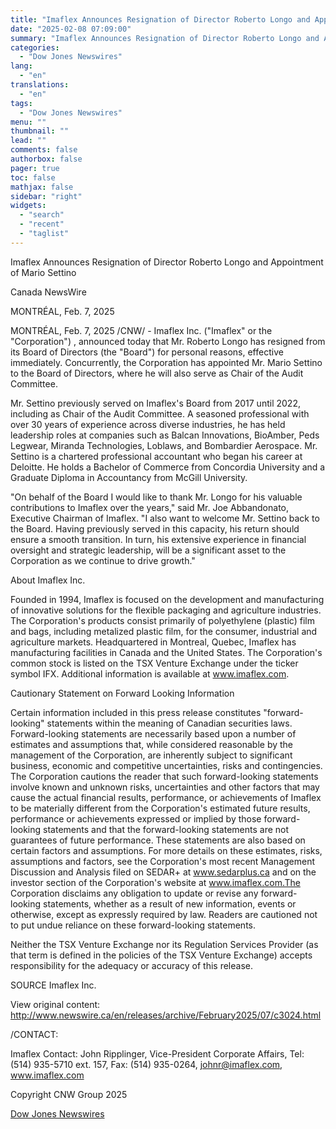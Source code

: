 ```yaml
---
title: "Imaflex Announces Resignation of Director Roberto Longo and Appointment of Mario Settino"
date: "2025-02-08 07:09:00"
summary: "Imaflex Announces Resignation of Director Roberto Longo and Appointment of Mario SettinoCanada NewsWireMONTRÉAL, Feb. 7, 2025MONTRÉAL, Feb. 7, 2025 /CNW/ - Imaflex Inc. (\"Imaflex\" or the \"Corporation\") , announced today that Mr. Roberto Longo has resigned from its Board of Directors (the \"Board\") for personal reasons, effective immediately. Concurrently, the..."
categories:
  - "Dow Jones Newswires"
lang:
  - "en"
translations:
  - "en"
tags:
  - "Dow Jones Newswires"
menu: ""
thumbnail: ""
lead: ""
comments: false
authorbox: false
pager: true
toc: false
mathjax: false
sidebar: "right"
widgets:
  - "search"
  - "recent"
  - "taglist"
---
```


Imaflex Announces Resignation of Director Roberto Longo and Appointment of Mario Settino

Canada NewsWire

MONTRÉAL, Feb. 7, 2025

MONTRÉAL, Feb. 7, 2025 /CNW/ - Imaflex Inc. ("Imaflex" or the "Corporation") , announced today that Mr. Roberto Longo has resigned from its Board of Directors (the "Board") for personal reasons, effective immediately. Concurrently, the Corporation has appointed Mr. Mario Settino to the Board of Directors, where he will also serve as Chair of the Audit Committee.

Mr. Settino previously served on Imaflex's Board from 2017 until 2022, including as Chair of the Audit Committee. A seasoned professional with over 30 years of experience across diverse industries, he has held leadership roles at companies such as Balcan Innovations, BioAmber, Peds Legwear, Miranda Technologies, Loblaws, and Bombardier Aerospace. Mr. Settino is a chartered professional accountant who began his career at Deloitte. He holds a Bachelor of Commerce from Concordia University and a Graduate Diploma in Accountancy from McGill University.

"On behalf of the Board I would like to thank Mr. Longo for his valuable contributions to Imaflex over the years," said Mr. Joe Abbandonato, Executive Chairman of Imaflex. "I also want to welcome Mr. Settino back to the Board. Having previously served in this capacity, his return should ensure a smooth transition. In turn, his extensive experience in financial oversight and strategic leadership, will be a significant asset to the Corporation as we continue to drive growth."

About Imaflex Inc.

Founded in 1994, Imaflex is focused on the development and manufacturing of innovative solutions for the flexible packaging and agriculture industries. The Corporation's products consist primarily of polyethylene (plastic) film and bags, including metalized plastic film, for the consumer, industrial and agriculture markets. Headquartered in Montreal, Quebec, Imaflex has manufacturing facilities in Canada and the United States. The Corporation's common stock is listed on the TSX Venture Exchange under the ticker symbol IFX. Additional information is available at www.imaflex.com.

Cautionary Statement on Forward Looking Information

Certain information included in this press release constitutes "forward-looking" statements within the meaning of Canadian securities laws. Forward-looking statements are necessarily based upon a number of estimates and assumptions that, while considered reasonable by the management of the Corporation, are inherently subject to significant business, economic and competitive uncertainties, risks and contingencies. The Corporation cautions the reader that such forward-looking statements involve known and unknown risks, uncertainties and other factors that may cause the actual financial results, performance, or achievements of Imaflex to be materially different from the Corporation's estimated future results, performance or achievements expressed or implied by those forward-looking statements and that the forward-looking statements are not guarantees of future performance. These statements are also based on certain factors and assumptions. For more details on these estimates, risks, assumptions and factors, see the Corporation's most recent Management Discussion and Analysis filed on SEDAR+ at www.sedarplus.ca and on the investor section of the Corporation's website at www.imaflex.com.The Corporation disclaims any obligation to update or revise any forward-looking statements, whether as a result of new information, events or otherwise, except as expressly required by law. Readers are cautioned not to put undue reliance on these forward-looking statements.

Neither the TSX Venture Exchange nor its Regulation Services Provider (as that term is defined in the policies of the TSX Venture Exchange) accepts responsibility for the adequacy or accuracy of this release.

SOURCE Imaflex Inc.

View original content: http://www.newswire.ca/en/releases/archive/February2025/07/c3024.html

/CONTACT:

Imaflex Contact: John Ripplinger, Vice-President Corporate Affairs, Tel: (514) 935-5710 ext. 157, Fax: (514) 935-0264, johnr@imaflex.com, www.imaflex.com

Copyright CNW Group 2025

[Dow Jones Newswires](https://www.tradingview.com/news/DJN_DN20250207011479:0/)
